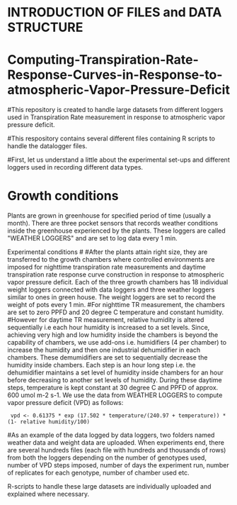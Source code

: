 # INTRODUCTION OF FILES and DATA STRUCTURE
# Computing-Transpiration-Rate-Response-Curves-in-Response-to-atmospheric-Vapor-Pressure-Deficit
#This repository is created to handle large datasets from different loggers used in Transpiration Rate measurement in response to atmospheric vapor pressure deficit.

#This respository contains several different files containing R scripts to handle the datalogger files.

#First, let us understand a little about the experimental set-ups and different loggers used in recording different data types.

# Growth conditions 
Plants are grown in greenhouse for specified period of time (usually a month). There are three pocket sensors that records weather conditions inside the greenhouse experienced by the plants. These loggers are called "WEATHER LOGGERS" and are set to log data every 1 min.

Experimental conditions # #After the plants attain right size, they are transferred to the growth chambers where controlled environments are imposed for nighttime transpiration rate measurements and daytime transpiration rate response curve construction in response to atmospheric vapor pressure deficit. Each of the three growth chambers has 18 individual weight loggers connected with data loggers and three weather loggers similar to ones in green house. The weight loggers are set to record the weight of pots every 1 min. #For nighttime TR measurement, the chambers are set to zero PPFD and 20 degree C temperature and constant humidity. #However for daytime TR measurement, relative humidity is altered sequentially i.e each hour humidity is increased to a set levels. Since, achieving very high and low humidity inside the chambers is beyond the capability of chambers, we use add-ons i.e. humidifiers (4 per chamber) to increase the humidity and then one industrial dehumidifier in each chambers. These demumidifiers are set to sequentially decrease the humidity inside chambers. Each step is an hour long step i.e. the dehumidifier maintains a set level of humidity inside chambers for an hour before decreasing to another set levels of humidity. During these daytime steps, temperature is kept constant at 30 degree C and PPFD of approx. 600 umol m-2 s-1. We use the data from WEATHER LOGGERS to compute vapor pressure deficit (VPD) as follows:

     vpd <- 0.61375 * exp (17.502 * temperature/(240.97 + temperature)) * (1- relative humidity/100)
#As an example of the data logged by data loggers, two folders named weather data and weight data are uploaded. When experiments end, there are several hundreds files (each file with hundreds and thousands of rows) from both the loggers depending on the number of genotypes used, number of VPD steps imposed, number of days the experiment run, number of replicates for each genotype, number of chamber used etc.

R-scripts to handle these large datasets are individually uploaded and explained where necessary.

